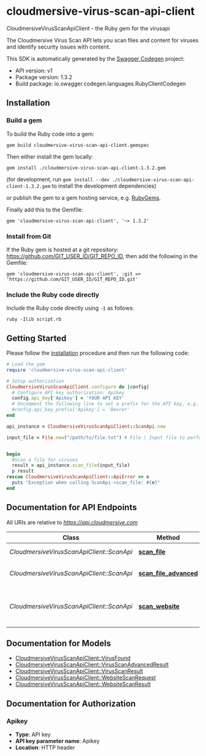 # cloudmersive-virus-scan-api-client

CloudmersiveVirusScanApiClient - the Ruby gem for the virusapi

The Cloudmersive Virus Scan API lets you scan files and content for viruses and identify security issues with content.

This SDK is automatically generated by the [Swagger Codegen](https://github.com/swagger-api/swagger-codegen) project:

- API version: v1
- Package version: 1.3.2
- Build package: io.swagger.codegen.languages.RubyClientCodegen

## Installation

### Build a gem

To build the Ruby code into a gem:

```shell
gem build cloudmersive-virus-scan-api-client.gemspec
```

Then either install the gem locally:

```shell
gem install ./cloudmersive-virus-scan-api-client-1.3.2.gem
```
(for development, run `gem install --dev ./cloudmersive-virus-scan-api-client-1.3.2.gem` to install the development dependencies)

or publish the gem to a gem hosting service, e.g. [RubyGems](https://rubygems.org/).

Finally add this to the Gemfile:

    gem 'cloudmersive-virus-scan-api-client', '~> 1.3.2'

### Install from Git

If the Ruby gem is hosted at a git repository: https://github.com/GIT_USER_ID/GIT_REPO_ID, then add the following in the Gemfile:

    gem 'cloudmersive-virus-scan-api-client', :git => 'https://github.com/GIT_USER_ID/GIT_REPO_ID.git'

### Include the Ruby code directly

Include the Ruby code directly using `-I` as follows:

```shell
ruby -Ilib script.rb
```

## Getting Started

Please follow the [installation](#installation) procedure and then run the following code:
```ruby
# Load the gem
require 'cloudmersive-virus-scan-api-client'

# Setup authorization
CloudmersiveVirusScanApiClient.configure do |config|
  # Configure API key authorization: Apikey
  config.api_key['Apikey'] = 'YOUR API KEY'
  # Uncomment the following line to set a prefix for the API key, e.g. 'Bearer' (defaults to nil)
  #config.api_key_prefix['Apikey'] = 'Bearer'
end

api_instance = CloudmersiveVirusScanApiClient::ScanApi.new

input_file = File.new("/path/to/file.txt") # File | Input file to perform the operation on.


begin
  #Scan a file for viruses
  result = api_instance.scan_file(input_file)
  p result
rescue CloudmersiveVirusScanApiClient::ApiError => e
  puts "Exception when calling ScanApi->scan_file: #{e}"
end

```

## Documentation for API Endpoints

All URIs are relative to *https://api.cloudmersive.com*

Class | Method | HTTP request | Description
------------ | ------------- | ------------- | -------------
*CloudmersiveVirusScanApiClient::ScanApi* | [**scan_file**](docs/ScanApi.md#scan_file) | **POST** /virus/scan/file | Scan a file for viruses
*CloudmersiveVirusScanApiClient::ScanApi* | [**scan_file_advanced**](docs/ScanApi.md#scan_file_advanced) | **POST** /virus/scan/file/advanced | Advanced Scan a file for viruses
*CloudmersiveVirusScanApiClient::ScanApi* | [**scan_website**](docs/ScanApi.md#scan_website) | **POST** /virus/scan/website | Scan a website for malicious content and threats


## Documentation for Models

 - [CloudmersiveVirusScanApiClient::VirusFound](docs/VirusFound.md)
 - [CloudmersiveVirusScanApiClient::VirusScanAdvancedResult](docs/VirusScanAdvancedResult.md)
 - [CloudmersiveVirusScanApiClient::VirusScanResult](docs/VirusScanResult.md)
 - [CloudmersiveVirusScanApiClient::WebsiteScanRequest](docs/WebsiteScanRequest.md)
 - [CloudmersiveVirusScanApiClient::WebsiteScanResult](docs/WebsiteScanResult.md)


## Documentation for Authorization


### Apikey

- **Type**: API key
- **API key parameter name**: Apikey
- **Location**: HTTP header

